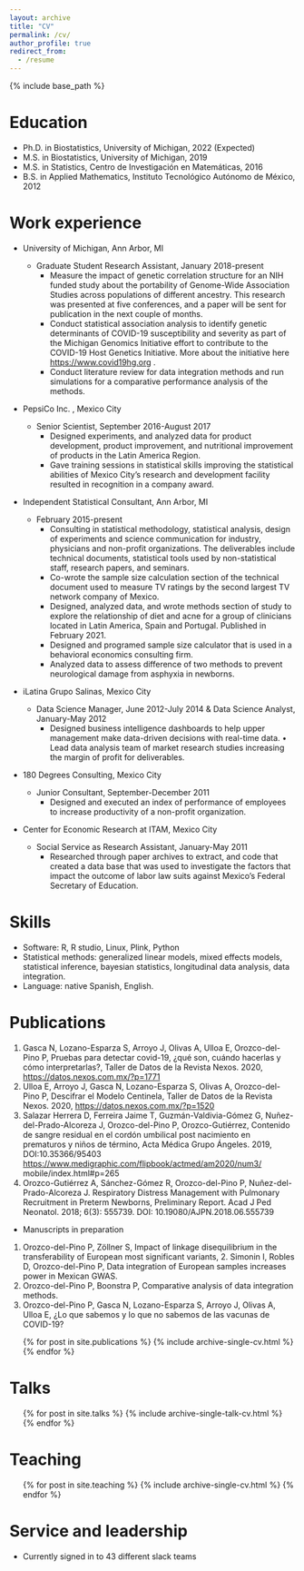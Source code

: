 ```yaml
---
layout: archive
title: "CV"
permalink: /cv/
author_profile: true
redirect_from:
  - /resume
---
```


{% include base_path %}

Education
======
* Ph.D. in Biostatistics, University of Michigan, 2022 (Expected)
* M.S. in Biostatistics, University of Michigan, 2019 
* M.S. in Statistics, Centro de Investigación en Matemáticas, 2016
* B.S. in Applied Mathematics, Instituto Tecnológico Autónomo de México, 2012



Work experience
======

* University of Michigan, Ann Arbor, MI
  * Graduate Student Research Assistant, January 2018-present
    * Measure the impact of genetic correlation structure for an NIH funded study about the portability of Genome-Wide Association Studies across populations of different ancestry. This research was presented at five conferences, and a paper will be sent for publication in the next couple of months.
    * Conduct statistical association analysis to identify genetic determinants of COVID-19 susceptibility and severity as part of the Michigan Genomics Initiative effort to contribute to the COVID-19 Host Genetics Initiative. More about the initiative here https://www.covid19hg.org .
    * Conduct literature review for data integration methods and run simulations for a comparative performance analysis of the methods.

* PepsiCo Inc. , Mexico City
  * Senior Scientist, September 2016-August 2017  
    * Designed experiments, and analyzed data for product development, product improvement, and nutritional improvement of products in the Latin America Region.
    * Gave training sessions in statistical skills improving the statistical abilities of Mexico City’s research and development facility resulted in recognition in a company award.
* Independent Statistical Consultant, Ann Arbor, MI
  * February 2015-present
    * Consulting in statistical methodology, statistical analysis, design of experiments and science communication for industry, physicians and non-profit organizations. The deliverables include technical documents, statistical tools used by non-statistical staff, research papers, and seminars.
    * Co-wrote the sample size calculation section of the technical document used to measure TV ratings by the second largest TV network company of Mexico.
    * Designed, analyzed data, and wrote methods section of study to explore the relationship of diet and acne for a group of clinicians located in Latin America, Spain and Portugal. Published in February 2021.
    * Designed and programed sample size calculator that is used in a behavioral economics consulting firm.
    * Analyzed data to assess difference of two methods to prevent neurological damage from asphyxia in newborns.
* iLatina Grupo Salinas, Mexico City
  * Data Science Manager, June 2012-July 2014 & Data Science Analyst, January-May 2012
    * Designed business intelligence dashboards to help upper management make data-driven decisions with real-time data. • Lead data analysis team of market research studies increasing the margin of profit for deliverables.
* 180 Degrees Consulting, Mexico City
  * Junior Consultant, September-December 2011
    * Designed and executed an index of performance of employees to increase productivity of a non-profit organization.
* Center for Economic Research at ITAM, Mexico City
  * Social Service as Research Assistant, January-May 2011
    * Researched through paper archives to extract, and code that created a data base that was used to investigate the factors that impact the outcome of labor law suits against Mexico’s Federal Secretary of Education.
  
Skills
======
* Software: R, R studio, Linux, Plink, Python
* Statistical methods: generalized linear models, mixed effects models, statistical inference, bayesian statistics, longitudinal data analysis, data integration.
* Language: native Spanish, English.

Publications
======
1. Gasca N, Lozano-Esparza S, Arroyo J, Olivas A, Ulloa E, Orozco-del-Pino P, Pruebas para detectar covid-19, ¿qué son, cuándo hacerlas y cómo interpretarlas?, Taller de Datos de la Revista Nexos. 2020, https://datos.nexos.com.mx/?p=1771
2. Ulloa E, Arroyo J, Gasca N, Lozano-Esparza S, Olivas A, Orozco-del-Pino P, Descifrar el Modelo Centinela, Taller de Datos de la Revista Nexos. 2020, https://datos.nexos.com.mx/?p=1520
3. Salazar Herrera D, Ferreira Jaime T, Guzmán-Valdivia-Gómez G, Nuñez-del-Prado-Alcoreza J, Orozco-del-Pino P, Orozco-Gutiérrez, Contenido de sangre residual en el cordón umbilical post nacimiento en prematuros y niños de término, Acta Médica Grupo Ángeles. 2019, DOI:10.35366/95403 https://www.medigraphic.com/flipbook/actmed/am2020/num3/ mobile/index.html#p=265
4. Orozco-Gutiérrez A, Sánchez-Gómez R, Orozco-del-Pino P, Nuñez-del-Prado-Alcoreza J. Respiratory Distress Management with Pulmonary Recruitment in Preterm Newborns, Preliminary Report. Acad J Ped Neonatol. 2018; 6(3): 555739. DOI: 10.19080/AJPN.2018.06.555739
* Manuscripts in preparation
1. Orozco-del-Pino P, Zöllner S, Impact of linkage disequilibrium in the transferability of European most significant variants, 2. Simonin I, Robles D, Orozco-del-Pino P, Data integration of European samples increases power in Mexican GWAS.
3. Orozco-del-Pino P, Boonstra P, Comparative analysis of data integration methods.
4. Orozco-del-Pino P, Gasca N, Lozano-Esparza S, Arroyo J, Olivas A, Ulloa E, ¿Lo que sabemos y lo que no sabemos de las
vacunas de COVID-19?

  <ul>{% for post in site.publications %}
    {% include archive-single-cv.html %}
  {% endfor %}</ul>
  
Talks
======
  <ul>{% for post in site.talks %}
    {% include archive-single-talk-cv.html %}
  {% endfor %}</ul>
  
Teaching
======
  <ul>{% for post in site.teaching %}
    {% include archive-single-cv.html %}
  {% endfor %}</ul>
  
Service and leadership
======
* Currently signed in to 43 different slack teams
